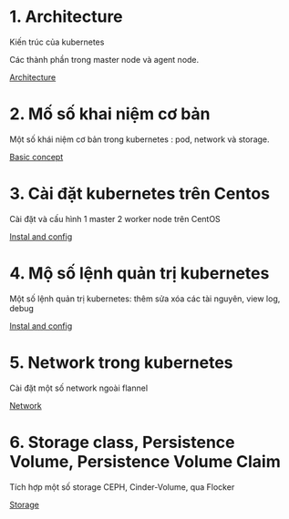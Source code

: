# 1. Architecture
Kiến trúc của kubernetes

Các thành phần trong master node và agent node.

[Architecture ](architecture.md.md)

# 2. Mố số khai niệm cơ bản
Một số khái niệm cơ bản trong kubernetes : pod, network và storage.

[Basic concept ](concept_basic.md)

# 3. Cài đặt kubernetes trên Centos
Cài đặt và cấu hình 1 master 2 worker node trên CentOS

[Instal and config ](config.md)

# 4. Mộ số lệnh quản trị kubernetes
Một số lệnh quản trị kubernetes: thêm sửa xóa các tài nguyên, view log, debug 

[Instal and config ](administrator.md)

# 5. Network trong kubernetes
Cài đặt một số network ngoài flannel

[Network ](network.md)

# 6. Storage class, Persistence Volume, Persistence Volume Claim
Tích hợp một số storage CEPH, Cinder-Volume, qua Flocker

[Storage ](storage.md)



